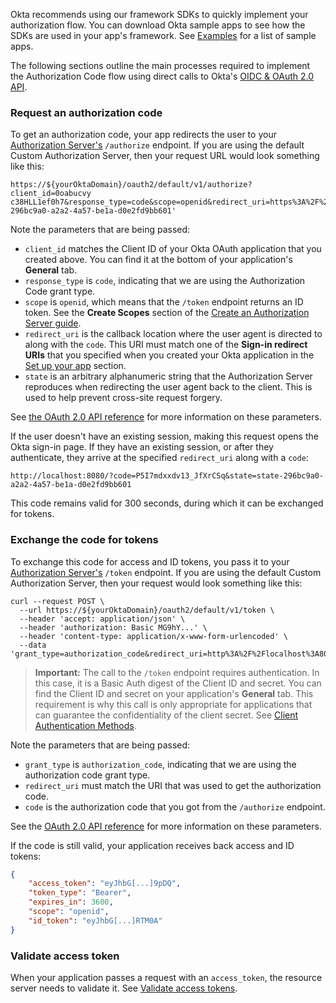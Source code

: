 Okta recommends using our framework SDKs to quickly implement your authorization flow. You can download Okta sample apps to see how the SDKs are used in your app's framework. See [Examples](#examples) for a list of sample apps.

The following sections outline the main processes required to implement the Authorization Code flow using direct calls to Okta's [OIDC & OAuth 2.0 API](/docs/reference/api/oidc/).

### Request an authorization code

To get an authorization code, your app redirects the user to your [Authorization Server's](/docs/concepts/auth-servers/) `/authorize` endpoint. If you are using the default Custom Authorization Server, then your request URL would look something like this:

```
https://${yourOktaDomain}/oauth2/default/v1/authorize?client_id=0oabucvy
c38HLL1ef0h7&response_type=code&scope=openid&redirect_uri=https%3A%2F%2Fexample.com&state=state-296bc9a0-a2a2-4a57-be1a-d0e2fd9bb601'
```

Note the parameters that are being passed:

- `client_id` matches the Client ID of your Okta OAuth application that you created above. You can find it at the bottom of your application's **General** tab.
- `response_type` is `code`, indicating that we are using the Authorization Code grant type.
- `scope` is `openid`, which means that the `/token` endpoint returns an ID token. See the **Create Scopes** section of the [Create an Authorization Server guide](/docs/guides/customize-authz-server/create-scopes/).
- `redirect_uri` is the callback location where the user agent is directed to along with the `code`. This URI must match one of the **Sign-in redirect URIs** that you specified when you created your Okta application in the [Set up your app](#set-up-your-app) section.
- `state` is an arbitrary alphanumeric string that the Authorization Server reproduces when redirecting the user agent back to the client. This is used to help prevent cross-site request forgery.

See [the OAuth 2.0 API reference](/docs/reference/api/oidc/#authorize) for more information on these parameters.

If the user doesn't have an existing session, making this request opens the Okta sign-in page. If they have an existing session, or after they authenticate, they arrive at the specified `redirect_uri` along with a `code`:

```
http://localhost:8080/?code=P5I7mdxxdv13_JfXrCSq&state=state-296bc9a0-a2a2-4a57-be1a-d0e2fd9bb601
```

This code remains valid for 300 seconds, during which it can be exchanged for tokens.

### Exchange the code for tokens

To exchange this code for access and ID tokens, you pass it to your [Authorization Server's](/docs/concepts/auth-servers/) `/token` endpoint. If you are using the default Custom Authorization Server, then your request would look something like this:

```
curl --request POST \
  --url https://${yourOktaDomain}/oauth2/default/v1/token \
  --header 'accept: application/json' \
  --header 'authorization: Basic MG9hY...' \
  --header 'content-type: application/x-www-form-urlencoded' \
  --data 'grant_type=authorization_code&redirect_uri=http%3A%2F%2Flocalhost%3A8080&code=P59yPm1_X1gxtdEOEZjn'
```

> **Important:** The call to the `/token` endpoint requires authentication. In this case, it is a Basic Auth digest of the Client ID and secret. You can find the Client ID and secret on your application's **General** tab. This requirement is why this call is only appropriate for applications that can guarantee the confidentiality of the client secret. See [Client Authentication Methods](/docs/reference/api/oidc/#client-authentication-methods).

Note the parameters that are being passed:

- `grant_type` is `authorization_code`, indicating that we are using the authorization code grant type.
- `redirect_uri` must match the URI that was used to get the authorization code.
- `code` is the authorization code that you got from the `/authorize` endpoint.

See the [OAuth 2.0 API reference](/docs/reference/api/oidc/#token) for more information on these parameters.

If the code is still valid, your application receives back access and ID tokens:

```json
{
    "access_token": "eyJhbG[...]9pDQ",
    "token_type": "Bearer",
    "expires_in": 3600,
    "scope": "openid",
    "id_token": "eyJhbG[...]RTM0A"
}
```

### Validate access token

When your application passes a request with an `access_token`, the resource server needs to validate it. See [Validate access tokens](/docs/guides/validate-access-tokens/).
